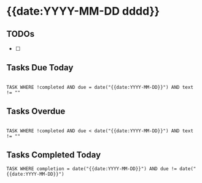 # {{date:YYYY-MM-DD dddd}}


## TODOs

- [ ] 

## Tasks Due Today

```dataview

TASK WHERE !completed AND due = date("{{date:YYYY-MM-DD}}") AND text != ""

```

## Tasks Overdue

```dataview

TASK WHERE !completed AND due < date("{{date:YYYY-MM-DD}}") AND text != ""

```

## Tasks Completed Today

```dataview
TASK WHERE completion = date("{{date:YYYY-MM-DD}}") AND due != date("{{date:YYYY-MM-DD}}")
```